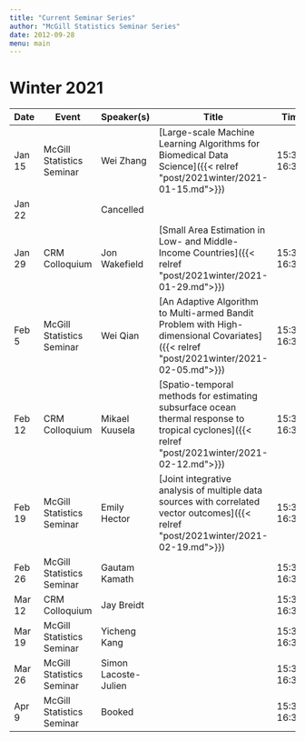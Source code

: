 ```yaml
---
title: "Current Seminar Series"
author: "McGill Statistics Seminar Series"
date: 2012-09-28
menu: main
---
```


# Winter 2021
| Date   | Event                     | Speaker(s)         | Title                                                                                                                                              | Time        | Location                                       |
|--------|---------------------------|--------------------|----------------------------------------------------------------------------------------------------------------------------------------------------|-------------|------------------------------------------------|
| Jan 15 | McGill Statistics Seminar  | Wei Zhang | [Large-scale Machine Learning Algorithms for Biomedical Data Science]({{< relref "post/2021winter/2021-01-15.md">}}) | 15:30-16:30 | [Zoom Link](https://mcgill.zoom.us/j/84308655572?pwd=OUlCN2FUckFmeTRRSGNjMzVzUzkrZz09) |
| Jan 22 |   | Cancelled |   |  |  |
| Jan 29 | CRM Colloquium  | Jon Wakefield |  [Small Area Estimation in Low- and Middle-Income Countries]({{< relref "post/2021winter/2021-01-29.md">}}) | 15:30-16:30 | [Zoom Link](https://umontreal.zoom.us/j/93983313215?pwd=clB6cUNsSjAvRmFMME1PblhkTUtsQT09) |
| Feb 5 | McGill Statistics Seminar  | Wei Qian  | [An Adaptive Algorithm to Multi-armed Bandit Problem with High-dimensional Covariates]({{< relref "post/2021winter/2021-02-05.md">}}) | 15:30–16:30 | [Zoom Link](https://mcgill.zoom.us/j/84308655572?pwd=OUlCN2FUckFmeTRRSGNjMzVzUzkrZz09) |
| Feb 12 | CRM Colloquium | Mikael Kuusela | [Spatio-temporal methods for estimating subsurface ocean thermal response to tropical cyclones]({{< relref "post/2021winter/2021-02-12.md">}}) | 15:30-16:30 | [Zoom Link](https://umontreal.zoom.us/j/93983313215?pwd=clB6cUNsSjAvRmFMME1PblhkTUtsQT09)  |
| Feb 19 | McGill Statistics Seminar  | Emily Hector  | [Joint integrative analysis of multiple data sources with correlated vector outcomes]({{< relref "post/2021winter/2021-02-19.md">}}) | 15:30–16:30 | [Zoom Link](https://mcgill.zoom.us/j/84308655572?pwd=OUlCN2FUckFmeTRRSGNjMzVzUzkrZz09) |
| Feb 26 | McGill Statistics Seminar  | Gautam Kamath |  | 15:30-16:30 | [Zoom Link](https://mcgill.zoom.us/j/84308655572?pwd=OUlCN2FUckFmeTRRSGNjMzVzUzkrZz09) |
| Mar 12 | CRM Colloquium | Jay Breidt |  | 15:30-16:30 |   |
| Mar 19 | McGill Statistics Seminar  |  Yicheng Kang |   | 15:30-16:30 | [Zoom Link](https://mcgill.zoom.us/j/84308655572?pwd=OUlCN2FUckFmeTRRSGNjMzVzUzkrZz09)  |
| Mar 26 | McGill Statistics Seminar  | Simon Lacoste-Julien |   | 15:30-16:30 | [Zoom Link](https://mcgill.zoom.us/j/84308655572?pwd=OUlCN2FUckFmeTRRSGNjMzVzUzkrZz09)  |
| Apr 9 | McGill Statistics Seminar  | Booked |   | 15:30-16:30 | [Zoom Link](https://mcgill.zoom.us/j/84308655572?pwd=OUlCN2FUckFmeTRRSGNjMzVzUzkrZz09) |
